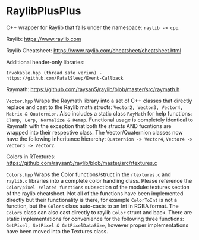 # RaylibPlusPlus
C++ wrapper for Raylib that falls under the namespace: `raylib -> cpp`.

Raylib: https://www.raylib.com

Raylib Cheatsheet: https://www.raylib.com/cheatsheet/cheatsheet.html

Additional header-only libraries:
```
Invokable.hpp (thread safe verion) - https://github.com/FatalSleep/Event-Callback
```

Raymath: https://github.com/raysan5/raylib/blob/master/src/raymath.h

`Vector.hpp` Wraps the Raymath library into a set of C++ classes that directly replace and cast to the Raylib math structs: `Vector2, Vector3, Vector4, Matrix & Quaternion`. Also includes a static class `RayMath` for help functions: `Clamp, Lerp, Normalize & Remap`. Functional usage is completely identical to Raymath with the exception that both the structs AND fucntions are wrapped into their respective class. The Vector/Quaternion classes now have the following inheritance hierarchy: `Quaternion -> Vector4`, `Vector4 -> Vector3 -> Vector2`.

Colors in RTextures: https://github.com/raysan5/raylib/blob/master/src/rtextures.c

`Colors.hpp` Wraps the Color functions/struct in the `rtextures.c` and `raylib.c` libraries into a complete color handling class. Please reference the `Color/pixel related functions` subsection of the module: textures section of the raylib cheatsheet. Not all of the functions have been implemented directly but their functionality is there, for example `ColorToInt` is not a function, but the `Colors` class auto-casts to an Int in RGBA format. The `Colors` class can also cast directly to raylib `Color` struct and back. There are static implementations for convenience for the following three functions: `GetPixel, SetPixel & GetPixelDataSize`, however proper implementations have been moved into the Textures class.
